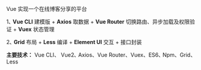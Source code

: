 Vue 实现一个在线博客分享的平台

1､ **Vue CLI** 建模版 + **Axios** 取数据 +  **Vue Router** 切换路由、异步加载及权限验证 + **Vuex** 状态管理

2､ **Grid** 布局 +  **Less** 编译 + **Element UI** 交互 + 接口封装

**主要技术：** Vue CLI、 Vue2､ Axios、Vue Router、Vuex、ES6､ Npm、Grid、Less
